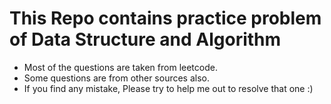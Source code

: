 # This Repo contains practice problem of Data Structure and Algorithm
- Most of the questions are taken from leetcode.
- Some questions are from other sources also.
- If you find any mistake, Please try to help me out to resolve that one :)
